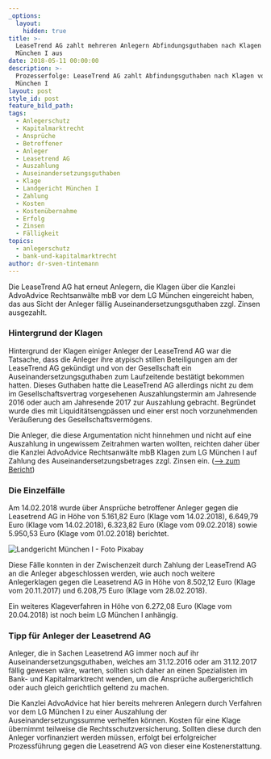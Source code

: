 ```yaml
---
_options:
  layout:
    hidden: true
title: >-
  LeaseTrend AG zahlt mehreren Anlegern Abfindungsguthaben nach Klagen vor LG
  München I aus
date: 2018-05-11 00:00:00
description: >-
  Prozesserfolge: LeaseTrend AG zahlt Abfindungsguthaben nach Klagen vor LG
  München I
layout: post
style_id: post
feature_bild_path:
tags:
  - Anlegerschutz
  - Kapitalmarktrecht
  - Ansprüche
  - Betroffener
  - Anleger
  - Leasetrend AG
  - Auszahlung
  - Auseinandersetzungsguthaben
  - Klage
  - Landgericht München I
  - Zahlung
  - Kosten
  - Kostenübernahme
  - Erfolg
  - Zinsen
  - Fälligkeit
topics:
  - anlegerschutz
  - bank-und-kapitalmarktrecht
author: dr-sven-tintemann
---
```


Die LeaseTrend AG hat erneut Anlegern, die Klagen &uuml;ber die Kanzlei AdvoAdvice Rechtsanw&auml;lte mbB vor dem LG M&uuml;nchen eingereicht haben, das aus Sicht der Anleger f&auml;llig Auseinandersetzungsguthaben zzgl. Zinsen ausgezahlt.

### Hintergrund der Klagen

Hintergrund der Klagen einiger Anleger der LeaseTrend AG war die Tatsache, dass die Anleger ihre atypisch stillen Beteiligungen am der LeaseTrend AG gek&uuml;ndigt und von der Gesellschaft ein Auseinandersetzungsguthaben zum Laufzeitende best&auml;tigt bekommen hatten. Dieses Guthaben hatte die LeaseTrend AG allerdings nicht zu dem im Gesellschaftsvertrag vorgesehenen Auszahlungstermin am Jahresende 2016 oder auch am Jahresende 2017 zur Auszahlung gebracht. Begr&uuml;ndet wurde dies mit Liquidit&auml;tsengp&auml;ssen und einer erst noch vorzunehmenden Ver&auml;u&szlig;erung des Gesellschaftsverm&ouml;gens.

Die Anleger, die diese Argumentation nicht hinnehmen und nicht auf eine Auszahlung in ungewissem Zeitrahmen warten wollten, reichten daher &uuml;ber die Kanzlei AdvoAdvice Rechtsanw&auml;lte mbB Klagen zum LG M&uuml;nchen I auf Zahlung des Auseinandersetzungsbetrages zzgl. Zinsen ein. ([–&gt; zum Bericht](/blog/klagen-auf-zahlung-gegen-leasetrend-ag-eingereicht/))

### Die Einzelf&auml;lle

Am 14.02.2018 wurde &uuml;ber Anspr&uuml;che betroffener Anleger gegen die Leasetrend AG in H&ouml;he von 5.161,82 Euro (Klage vom 14.02.2018), 6.649,79 Euro (Klage vom 14.02.2018), 6.323,82 Euro (Klage vom 09.02.2018) sowie 5.950,53 Euro (Klage vom 01.02.2018) berichtet.

![Landgericht München I - Foto Pixabay](/uploads/lg-münchen-i.jpg "Landgericht München I")

Diese F&auml;lle konnten in der Zwischenzeit durch Zahlung der LeaseTrend AG an die Anleger abgeschlossen werden, wie auch noch weitere Anlegerklagen gegen die Leasetrend AG in H&ouml;he von 8.502,12 Euro (Klage vom 20.11.2017) und 6.208,75 Euro (Klage vom 28.02.2018).

Ein weiteres Klageverfahren in H&ouml;he von 6.272,08 Euro (Klage vom 20.04.2018) ist noch beim LG M&uuml;nchen I anh&auml;ngig.

### Tipp f&uuml;r Anleger der Leasetrend AG

Anleger, die in Sachen Leasetrend AG immer noch auf ihr Auseinandersetzungsguthaben, welches am 31.12.2016 oder am 31.12.2017 f&auml;llig gewesen w&auml;re, warten, sollten sich daher an einen Spezialisten im Bank- und Kapitalmarktrecht wenden, um die Anspr&uuml;che au&szlig;ergerichtlich oder auch gleich gerichtlich geltend zu machen.

Die Kanzlei AdvoAdvice hat hier bereits mehreren Anlegern durch Verfahren vor dem LG M&uuml;nchen I zu einer Auszahlung der Auseinandersetzungssumme verhelfen k&ouml;nnen. Kosten f&uuml;r eine Klage &uuml;bernimmt teilweise die Rechtsschutzversicherung. Sollten diese durch den Anleger vorfinanziert werden m&uuml;ssen, erfolgt bei erfolgreicher Prozessf&uuml;hrung gegen die Leasetrend AG von dieser eine Kostenerstattung.